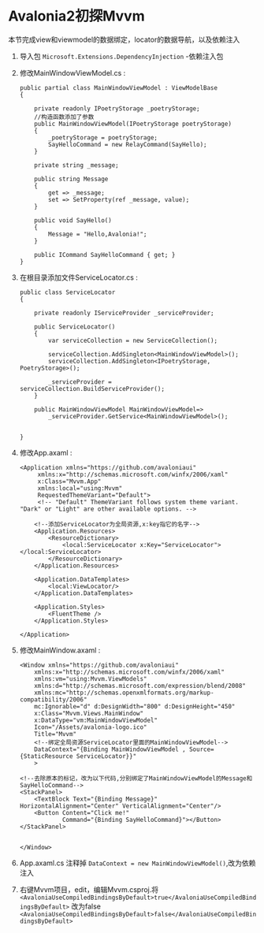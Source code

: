 # Avalonia2初探Mvvm

本节完成view和viewmodel的数据绑定，locator的数据导航，以及依赖注入

1.  导入包 `Microsoft.Extensions.DependencyInjection` -依赖注入包

2.  修改MainWindowViewModel.cs :

        public partial class MainWindowViewModel : ViewModelBase
        {

            private readonly IPoetryStorage _poetryStorage;
            //构造函数添加了参数   
            public MainWindowViewModel(IPoetryStorage poetryStorage)
            {
                _poetryStorage = poetryStorage;
                SayHelloCommand = new RelayCommand(SayHello); 
            }

            private string _message;

            public string Message
            {
                get => _message;
                set => SetProperty(ref _message, value); 
            }

            public void SayHello()
            {
                Message = "Hello,Avalonia!";
            }

            public ICommand SayHelloCommand { get; }
        }

3.  在根目录添加文件ServiceLocator.cs :

        public class ServiceLocator
        {

            private readonly IServiceProvider _serviceProvider;

            public ServiceLocator()
            {
                var serviceCollection = new ServiceCollection();

                serviceCollection.AddSingleton<MainWindowViewModel>();
                serviceCollection.AddSingleton<IPoetryStorage, PoetryStorage>();

                _serviceProvider = serviceCollection.BuildServiceProvider();
            }

            public MainWindowViewModel MainWindowViewModel=>
                _serviceProvider.GetService<MainWindowViewModel>();


        }

4.  修改App.axaml :

        <Application xmlns="https://github.com/avaloniaui"
             xmlns:x="http://schemas.microsoft.com/winfx/2006/xaml"
             x:Class="Mvvm.App"
             xmlns:local="using:Mvvm"
             RequestedThemeVariant="Default">
             <!-- "Default" ThemeVariant follows system theme variant. "Dark" or "Light" are other available options. -->

            <!--添加ServiceLocator为全局资源,x:key指它的名字-->
            <Application.Resources>
                <ResourceDictionary>
                    <local:ServiceLocator x:Key="ServiceLocator"></local:ServiceLocator>
                </ResourceDictionary>
            </Application.Resources>

            <Application.DataTemplates>
                <local:ViewLocator/>
            </Application.DataTemplates>

            <Application.Styles>
                <FluentTheme />
            </Application.Styles>

        </Application>

5.  修改MainWindow.axaml :

        <Window xmlns="https://github.com/avaloniaui"
            xmlns:x="http://schemas.microsoft.com/winfx/2006/xaml"
            xmlns:vm="using:Mvvm.ViewModels"
            xmlns:d="http://schemas.microsoft.com/expression/blend/2008"
            xmlns:mc="http://schemas.openxmlformats.org/markup-compatibility/2006"
            mc:Ignorable="d" d:DesignWidth="800" d:DesignHeight="450"
            x:Class="Mvvm.Views.MainWindow"
            x:DataType="vm:MainWindowViewModel"
            Icon="/Assets/avalonia-logo.ico"
            Title="Mvvm"
            <!--绑定全局资源ServiceLocator里面的MainWindowViewModel-->
            DataContext="{Binding MainWindowViewModel , Source={StaticResource ServiceLocator}}"
            >

        <!--去除原本的标记，改为以下代码,分别绑定了MainWindowViewModel的Message和SayHelloCommand-->
        <StackPanel>
            <TextBlock Text="{Binding Message}" HorizontalAlignment="Center" VerticalAlignment="Center"/>
            <Button Content="Click me!"
                    Command="{Binding SayHelloCommand}"></Button>
        </StackPanel>


        </Window>

6.  App.axaml.cs 注释掉
    `DataContext = new MainWindowViewModel()`,改为依赖注入

7.  右键Mvvm项目，edit，编辑Mvvm.csproj.将
    `<AvaloniaUseCompiledBindingsByDefault>true</AvaloniaUseCompiledBindingsByDefault>`
    改为false
    `<AvaloniaUseCompiledBindingsByDefault>false</AvaloniaUseCompiledBindingsByDefault>`
